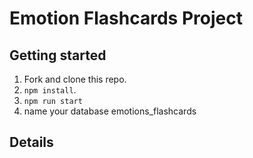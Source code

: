 # Emotion Flashcards Project

## Getting started

1. Fork and clone this repo.
2. `npm install`.
3. `npm run start`
4. name your database emotions_flashcards
## Details

